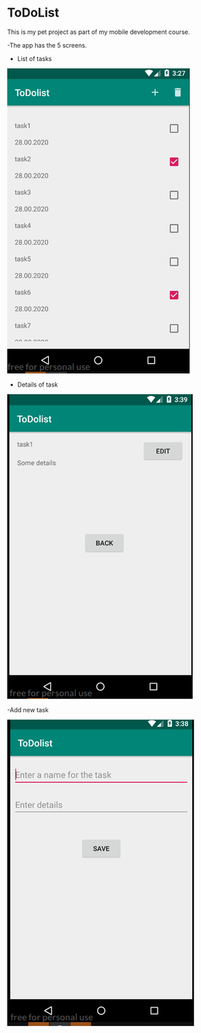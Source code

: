 # ToDoList
This is my pet project as part of my mobile development course.

-The app has the 5 screens.

- List of tasks

![ScreenShot](images/Main.png)

- Details of task

![ScreenShot](images/ShowAndEdit.png)

-Add new task

![ScreenShot](images/Add.png)
